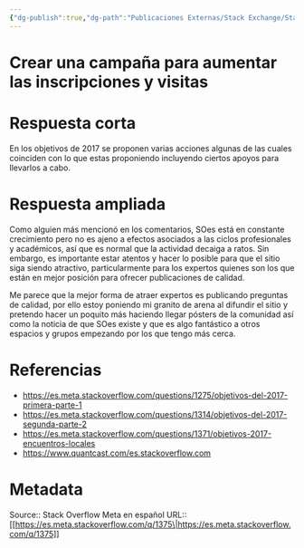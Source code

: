 ```yaml
---
{"dg-publish":true,"dg-path":"Publicaciones Externas/Stack Exchange/Stack Overflow en español/Stack Overflow en español Meta/es.meta.stackoverflow.com-1375.md","permalink":"/publicaciones-externas/stack-exchange/stack-overflow-en-espanol/stack-overflow-en-espanol-meta/es-meta-stackoverflow-com-1375/","title":"Crear una campaña para aumentar las inscripciones y visitas","hide":true,"noteIcon":"default","created":"2024-04-03T12:49:10.591-06:00","updated":"2024-04-05T16:43:58.868-06:00"}
---
```


# Crear una campaña para aumentar las inscripciones y visitas

# Respuesta corta
En los objetivos de 2017 se proponen varias acciones algunas de las cuales coinciden con lo que estas proponiendo incluyendo ciertos apoyos para llevarlos a cabo.

# Respuesta ampliada

Como alguien más mencionó en los comentarios, SOes está en constante crecimiento pero no es ajeno a efectos asociados a las ciclos profesionales y académicos, así que es normal que la actividad decaiga a ratos. Sin embargo, es importante estar atentos y hacer lo posible para que el sitio siga siendo atractivo, particularmente para los expertos quienes son los que están en mejor posición para ofrecer publicaciones de calidad. 

Me parece que la mejor forma de atraer expertos es publicando preguntas de calidad, por ello estoy poniendo mi granito de arena al difundir el sitio y pretendo hacer un poquito más haciendo llegar pósters de la comunidad así como la noticia de que SOes existe y que es algo fantástico a otros espacios y grupos empezando por los que tengo más cerca.

# Referencias
- https://es.meta.stackoverflow.com/questions/1275/objetivos-del-2017-primera-parte-1
- https://es.meta.stackoverflow.com/questions/1314/objetivos-del-2017-segunda-parte-2
- https://es.meta.stackoverflow.com/questions/1371/objetivos-2017-encuentros-locales
- https://www.quantcast.com/es.stackoverflow.com

# Metadata
Source:: Stack Overflow Meta en español
URL:: [[https://es.meta.stackoverflow.com/q/1375\|https://es.meta.stackoverflow.com/q/1375]]

